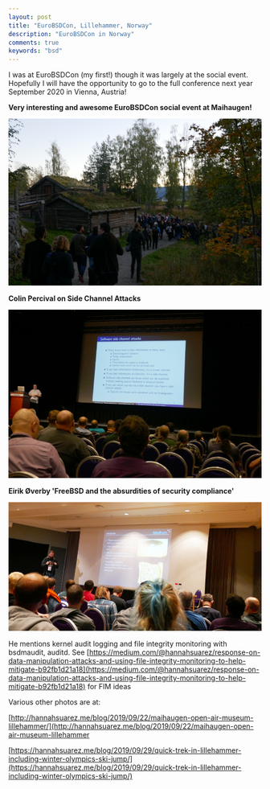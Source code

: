 ```yaml
---
layout: post
title: "EuroBSDCon, Lillehammer, Norway"
description: "EuroBSDCon in Norway"
comments: true
keywords: "bsd"
---
```


I was at EuroBSDCon (my first!) though it was largely at the social event. Hopefully I will have the opportunity to go to the full conference next year September 2020 in Vienna, Austria!

**Very interesting and awesome EuroBSDCon social event at Maihaugen!**

![EuroBSDCon group at Maihaugen](/assets/images/eurobsdgroup.png)

**Colin Percival on Side Channel Attacks**

![Colin Percival](/assets/images/cpercival.JPG)

**Eirik Øverby 'FreeBSD and the absurdities of security compliance'**

![EuroBSDCon group at Maihaugen](/assets/images/audit.png)

He mentions kernel audit logging and file integrity monitoring with bsdmaudit, auditd. See [https://medium.com/@hannahsuarez/response-on-data-manipulation-attacks-and-using-file-integrity-monitoring-to-help-mitigate-b92fb1d21a18](https://medium.com/@hannahsuarez/response-on-data-manipulation-attacks-and-using-file-integrity-monitoring-to-help-mitigate-b92fb1d21a18) for FIM ideas

Various other photos are at:

[http://hannahsuarez.me/blog/2019/09/22/maihaugen-open-air-museum-lillehammer/](http://hannahsuarez.me/blog/2019/09/22/maihaugen-open-air-museum-lillehammer

[https://hannahsuarez.me/blog/2019/09/29/quick-trek-in-lillehammer-including-winter-olympics-ski-jump/](https://hannahsuarez.me/blog/2019/09/29/quick-trek-in-lillehammer-including-winter-olympics-ski-jump/)
